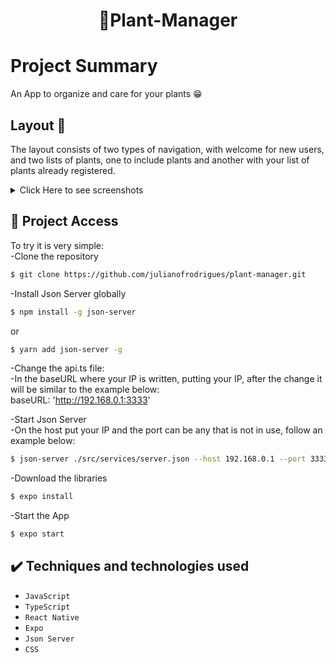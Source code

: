 <h1 align="center"> 🌻Plant-Manager </h1>

# Project Summary
An App to organize and care for your plants 😁

## Layout 😬
<p>The layout consists of two types of navigation, with welcome for new users, and two lists of plants, one to include plants and another with your list of plants already registered.</p>

<details> <summary> Click Here to see screenshots </summary>
  <h2>Welcome</h2>
  
  ![Welcome](https://i.imgur.com/ax0hbGi.jpg) 
  
  <h2> Name </h2>
  
  ![Name](https://i.imgur.com/nznglAE.jpg) 
  
  <h2> Register </h2>
  
  ![Register](https://i.imgur.com/1SWuXaG.jpg) 
  
  <h2> Registered </h2>
  
  ![Registered](https://i.imgur.com/EP3bkVd.jpg) 
  
  <h2> List </h2>
  
  ![List](https://i.imgur.com/jSEJde6.jpg)
  
   <h2> Detail </h2>
  
  ![Detail](https://i.imgur.com/siNXtvA.jpg)
  
  
   <h2> Reminder </h2>
  
  ![Reminder](https://i.imgur.com/mvcp84E.jpg)
</details>

## 📁 Project Access
To try it is very simple:<br>
-Clone the repository
```bash
$ git clone https://github.com/julianofrodrigues/plant-manager.git
```
-Install Json Server globally
```bash
$ npm install -g json-server
```
or
```bash
$ yarn add json-server -g
```

-Change the api.ts file:<br>
-In the baseURL where your IP is written, putting your IP, after the change it will be similar to the example below:<br>
baseURL: 'http://192.168.0.1:3333'

-Start Json Server<br>
-On the host put your IP and the port can be any that is not in use, follow an example below:
```bash
$ json-server ./src/services/server.json --host 192.168.0.1 --port 3333
```
-Download the libraries
```bash
$ expo install
```
-Start the App
```bash
$ expo start
```

## ✔️ Techniques and technologies used

- ``JavaScript``
- ``TypeScript``
- ``React Native``
- ``Expo``
- ``Json Server``
- ``CSS``
